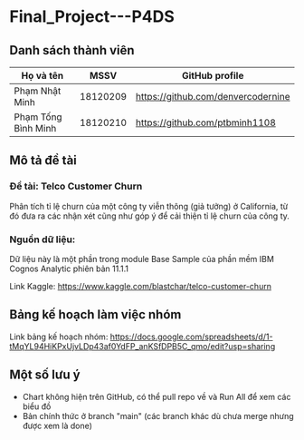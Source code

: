 # Final_Project---P4DS
## Danh sách thành viên
| Họ và tên           | MSSV     | GitHub profile                     |
|---------------------|----------|------------------------------------|
| Phạm Nhật Minh      | 18120209 | https://github.com/denvercodernine |
| Phạm Tống Bình Minh | 18120210 | https://github.com/ptbminh1108     |

## Mô tả đề tài
### Đề tài: Telco Customer Churn
Phân tích tỉ lệ churn của một công ty viễn thông (giả tưởng) ở California, từ đó đưa ra các nhận xét cũng như góp ý để cải thiện tỉ lệ churn của công ty.
### Nguồn dữ liệu: 
Dữ liệu này là một phần trong module Base Sample của phần mềm IBM Cognos Analytic phiên bản 11.1.1 

Link Kaggle: https://www.kaggle.com/blastchar/telco-customer-churn 

## Bảng kế hoạch làm việc nhóm
Link bảng kế hoạch nhóm: https://docs.google.com/spreadsheets/d/1-tMqYL94HiKPxUjvLDp43af0YdFP_anKSfDPB5C_qmo/edit?usp=sharing
## Một số lưu ý
- Chart không hiện trên GitHub, có thể pull repo về và Run All để xem các biểu đồ
- Bản chính thức ở branch "main" (các branch khác dù chưa merge nhưng được xem là done)
